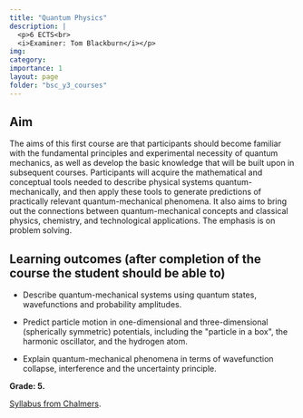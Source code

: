 ```yaml
---
title: "Quantum Physics"
description: |
  <p>6 ECTS<br>
  <i>Examiner: Tom Blackburn</i></p>
img:
category:
importance: 1
layout: page
folder: "bsc_y3_courses"
---
```


## Aim

The aims of this first course are that participants should become familiar with the fundamental principles and experimental necessity of quantum mechanics, as well as develop the basic knowledge that will be built upon in subsequent courses. Participants will acquire the mathematical and conceptual tools needed to describe physical systems quantum-mechanically, and then apply these tools to generate predictions of practically relevant quantum-mechanical phenomena. It also aims to bring out the connections between quantum-mechanical concepts and classical physics, chemistry, and technological applications. The emphasis is on problem solving.

## Learning outcomes (after completion of the course the student should be able to)

- Describe quantum-mechanical systems using quantum states, wavefunctions and probability amplitudes.

- Predict particle motion in one-dimensional and three-dimensional (spherically symmetric) potentials, including the "particle in a box", the harmonic oscillator, and the hydrogen atom.

- Explain quantum-mechanical phenomena in terms of wavefunction collapse, interference and the uncertainty principle.

**Grade: 5.**

[Syllabus from Chalmers](https://www.chalmers.se/en/education/your-studies/find-course-and-programme-syllabi/course-syllabus/FUF040/?acYear=2022%2F2023).
